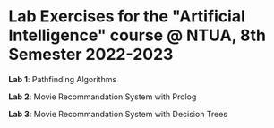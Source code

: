 # Lab Exercises for the "Artificial Intelligence" course @ NTUA, 8th Semester 2022-2023

**Lab 1**: Pathfinding Algorithms

**Lab 2**: Movie Recommandation System with Prolog

**Lab 3**: Movie Recommandation System with Decision Trees
